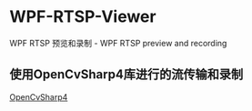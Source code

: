 # WPF-RTSP-Viewer
WPF RTSP 预览和录制 - WPF RTSP preview and recording  



## 使用OpenCvSharp4库进行的流传输和录制  
 [OpenCvSharp4](https://github.com/shimat/opencvsharp)
